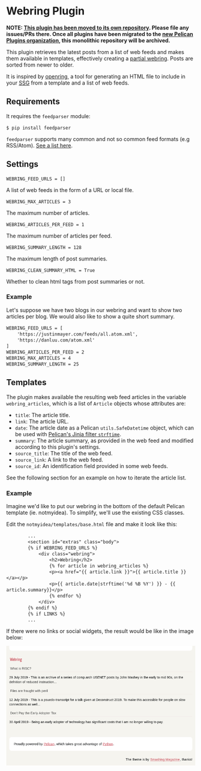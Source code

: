# Webring Plugin

**NOTE: [This plugin has been moved to its own repository](https://github.com/pelican-plugins/webring). Please file any issues/PRs there. Once all plugins have been migrated to the [new Pelican Plugins organization](https://github.com/pelican-plugins), this monolithic repository will be archived.**

This plugin retrieves the latest posts from a list of web feeds and makes
them available in templates, effectively creating a [partial webring][1]. Posts
are sorted from newer to older.

It is inspired by [openring](https://git.sr.ht/~sircmpwn/openring), a tool for
generating an HTML file to include in your [SSG][2] from a template and a list of
web feeds.

## Requirements

It requires the `feedparser` module:

    $ pip install feedparser

`feedparser` supports many common and not so common feed formats (e.g RSS/Atom). [See a list here](https://pythonhosted.org/feedparser/introduction.html).

## Settings

```
WEBRING_FEED_URLS = []
```
A list of web feeds in the form of a URL or local file.

```
WEBRING_MAX_ARTICLES = 3
```
The maximum number of articles.

```
WEBRING_ARTICLES_PER_FEED = 1
```
The maximum number of articles per feed.

```
WEBRING_SUMMARY_LENGTH = 128
```
The maximum length of post summaries.

```
WEBRING_CLEAN_SUMMARY_HTML = True
```
Whether to clean html tags from post summaries or not.

### Example
Let's suppose we have two blogs in our webring and want to show two articles
per blog. We would also like to show a quite short summary.

```
WEBRING_FEED_URLS = [
    'https://justinmayer.com/feeds/all.atom.xml',
    'https://danluu.com/atom.xml'
]
WEBRING_ARTICLES_PER_FEED = 2
WEBRING_MAX_ARTICLES = 4
WEBRING_SUMMARY_LENGTH = 25
```

## Templates
The plugin makes available the resulting web feed articles in the variable
`webring_articles`, which is a list of `Article` objects whose attributes are:

- `title`: The article title.
- `link`: The article URL.
- `date`: The article date as a Pelican `utils.SafeDatetime` object, which can
be used with [Pelican's Jinja filter `strftime`](https://docs.getpelican.com/en/stable/themes.html#date-formatting).
- `summary`: The article summary, as provided in the web feed and modified
according to this plugin's settings.
- `source_title`: The title of the web feed.
- `source_link`: A link to the web feed.
- `source_id`: An identification field provided in some web feeds.

See the following section for an example on how to iterate the article list.

### Example
Imagine we'd like to put our webring in the bottom of the default Pelican
template (ie. notmyidea). To simplify, we'll use the existing CSS classes.

Edit the `notmyidea/templates/base.html` file and make it look like this:

```
        ...
        <section id="extras" class="body">
        {% if WEBRING_FEED_URLS %}
            <div class="webring">
                <h2>Webring</h2>
                {% for article in webring_articles %}
                <p><a href="{{ article.link }}">{{ article.title }}</a></p>
                <p>{{ article.date|strftime('%d %B %Y') }} - {{ article.summary}}</p>
                {% endfor %}
            </div>
        {% endif %}
        {% if LINKS %}
        ...
```

If there were no links or social widgets, the result would be like in the
image below:

![Example of Webring](https://github.com/getpelican/pelican-plugins/raw/master/webring/example.png)


[1]: https://en.wikipedia.org/wiki/Webring "In a proper webring, websites would be linked in a circular structure."
[2]: https://en.wikipedia.org/wiki/Category:Static_website_generators "Static Site Generator"
